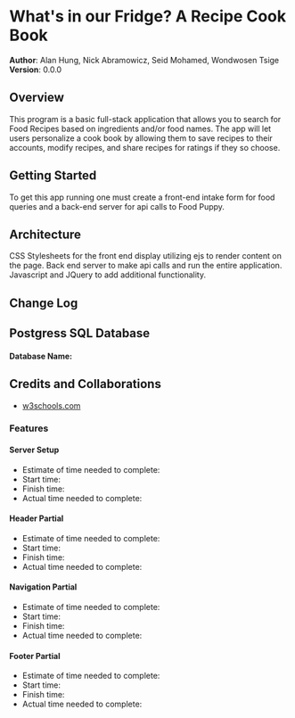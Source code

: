# What's in our Fridge? A Recipe Cook Book

**Author**: Alan Hung, Nick Abramowicz, Seid Mohamed, Wondwosen Tsige
**Version**: 0.0.0

## Overview
This program is a basic full-stack application that allows you to search for Food Recipes based on ingredients and/or food names.  The app will let users personalize a cook book by allowing them to save recipes to their accounts, modify recipes, and share recipes for ratings if they so choose.

## Getting Started
To get this app running one must create a front-end intake form for food queries and a back-end server for api calls to Food Puppy.

## Architecture
CSS Stylesheets for the front end display utilizing ejs to render content on the page. Back end server to make api calls and run the entire application.  Javascript and JQuery to add additional functionality.

## Change Log

## Postgress SQL Database
#### Database Name: 

## Credits and Collaborations
  * [w3schools.com](https://www.w3schools.com/)

### Features
#### Server Setup
  * Estimate of time needed to complete: <u></u>
  * Start time: <u></u>
  * Finish time: <u></u>
  * Actual time needed to complete: <u></u>

#### Header Partial
  * Estimate of time needed to complete: <u></u>
  * Start time: <u></u>
  * Finish time: <u></u>
  * Actual time needed to complete: <u></u>

#### Navigation Partial
  * Estimate of time needed to complete: <u></u>
  * Start time: <u></u>
  * Finish time: <u></u>
  * Actual time needed to complete: <u></u>

#### Footer Partial
  * Estimate of time needed to complete: <u></u>
  * Start time: <u></u>
  * Finish time: <u></u>
  * Actual time needed to complete: <u></u>

